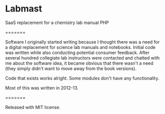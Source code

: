 Labmast
=======

SaaS replacement for a chemistry lab manual
PHP

=======

Software I originally started writing because I thought there was a need for a digital replacement for 
science lab manuals and notebooks. Initial code was written while also conducting potential consumer 
feedback. After several hundred collegiate lab instructors were contacted and chatted with me about 
the software idea, it became obvious that there wasn't a need (they simply didn't want to move away 
from the book versions).

Code that exists works alright. Some modules don't have any functionality.

Most of this was written in 2012-13.

=======

Released with MIT license.
